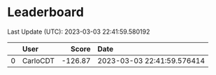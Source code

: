 # Leaderboard 

Last Update (UTC): 2023-03-03 22:41:59.580192

|    | User     |   Score | Date                       |
|---:|:---------|--------:|:---------------------------|
|  0 | CarloCDT | -126.87 | 2023-03-03 22:41:59.576414 |

